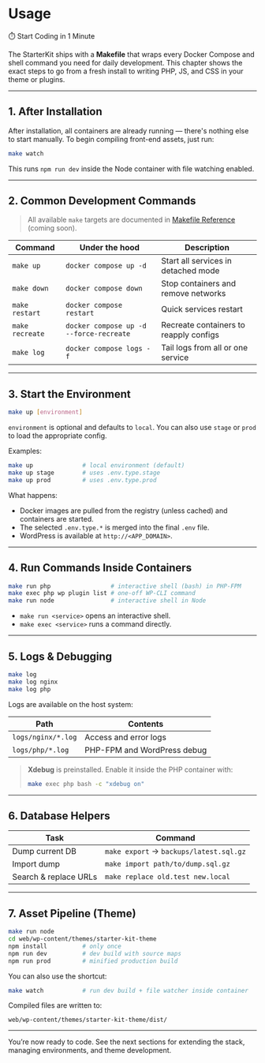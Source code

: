 # Usage

⏱️ Start Coding in 1 Minute

The StarterKit ships with a **Makefile** that wraps every Docker Compose and shell command you need for daily development. This chapter shows the exact steps to go from a fresh install to writing PHP, JS, and CSS in your theme or plugins.

---

## 1. After Installation

After installation, all containers are already running — there's nothing else to start manually.
To begin compiling front-end assets, just run:

```bash
make watch
```

This runs `npm run dev` inside the Node container with file watching enabled.

---

## 2. Common Development Commands

> All available `make` targets are documented in [Makefile Reference](#) (coming soon).

| Command              | Under the hood                          | Description                            |
|----------------------|-----------------------------------------|----------------------------------------|
| `make up`            | `docker compose up -d`                  | Start all services in detached mode    |
| `make down`          | `docker compose down`                   | Stop containers and remove networks    |
| `make restart`       | `docker compose restart`                | Quick services restart                 |
| `make recreate`      | `docker compose up -d --force-recreate` | Recreate containers to reapply configs |
| `make log`           | `docker compose logs -f`                | Tail logs from all or one service      |

---

## 3. Start the Environment

```bash
make up [environment]
```

`environment` is optional and defaults to `local`. You can also use `stage` or `prod` to load the appropriate config.

Examples:

```bash
make up              # local environment (default)
make up stage        # uses .env.type.stage
make up prod         # uses .env.type.prod
```

What happens:

* Docker images are pulled from the registry (unless cached) and containers are started.
* The selected `.env.type.*` is merged into the final `.env` file.
* WordPress is available at `http://<APP_DOMAIN>`.

---

## 4. Run Commands Inside Containers

```bash
make run php                 # interactive shell (bash) in PHP-FPM
make exec php wp plugin list # one-off WP-CLI command
make run node                # interactive shell in Node
```

* `make run <service>` opens an interactive shell.
* `make exec <service>` runs a command directly.

---

## 5. Logs & Debugging

```bash
make log
make log nginx
make log php
```

Logs are available on the host system:

| Path               | Contents                    |
| ------------------ | --------------------------- |
| `logs/nginx/*.log` | Access and error logs       |
| `logs/php/*.log`   | PHP-FPM and WordPress debug |

> **Xdebug** is preinstalled. Enable it inside the PHP container with:
>
> ```bash
> make exec php bash -c "xdebug on"
> ```

---

## 6. Database Helpers

| Task                  | Command                                 |
| --------------------- | --------------------------------------- |
| Dump current DB       | `make export` → `backups/latest.sql.gz` |
| Import dump           | `make import path/to/dump.sql.gz`       |
| Search & replace URLs | `make replace old.test new.local`       |

---

## 7. Asset Pipeline (Theme)

```bash
make run node
cd web/wp-content/themes/starter-kit-theme
npm install          # only once
npm run dev          # dev build with source maps
npm run prod         # minified production build
```

You can also use the shortcut:

```bash
make watch           # run dev build + file watcher inside container
```

Compiled files are written to:

```
web/wp-content/themes/starter-kit-theme/dist/
```

---

You’re now ready to code. See the next sections for extending the stack, managing environments, and theme development.




